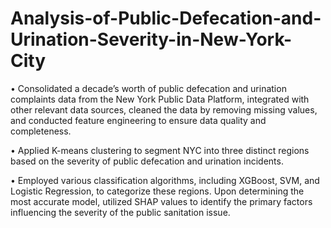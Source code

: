 # Analysis-of-Public-Defecation-and-Urination-Severity-in-New-York-City
• Consolidated a decade’s worth of public defecation and urination complaints data from the New York Public Data Platform, integrated with other relevant data sources, cleaned the data by removing missing values, and conducted feature engineering to ensure data quality and completeness.

• Applied K-means clustering to segment NYC into three distinct regions based on the severity of public defecation and urination incidents.

• Employed various classification algorithms, including XGBoost, SVM, and Logistic Regression, to categorize these regions. Upon determining the most accurate model, utilized SHAP values to identify the primary factors influencing the severity of the public sanitation issue.
